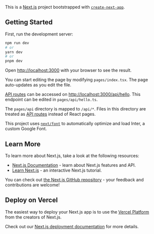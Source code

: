 <!--
- CodeSandbox https://codesandbox.io/p/sandbox/github/keyz/condensed-codesandbox/tree/main/react/chapter-03-07-pagination-button?file=/src/root.tsx
- StackBlitz WebContainer https://stackblitz.com/github/keyz/condensed-codesandbox/tree/main/react/chapter-03-07-pagination-button?file=src/root.tsx
- StackBlitz Embedded https://stackblitz.com/github/keyz/condensed-codesandbox/tree/main/react/chapter-03-07-pagination-button?embed=1&file=src/root.tsx&hideNavigation=1
- StackBlitz Codeflow https://stackblitz.com/~/github.com/keyz/condensed-codesandbox/tree/main/react/chapter-03-07-pagination-button?file=/react/chapter-03-07-pagination-button/src/root.tsx
- Condensed Embedded https://condensed.dev/embedded/react/chapter-03-07-pagination-button
-->

This is a [Next.js](https://nextjs.org/) project bootstrapped with [`create-next-app`](https://github.com/vercel/next.js/tree/canary/packages/create-next-app).

## Getting Started

First, run the development server:

```bash
npm run dev
# or
yarn dev
# or
pnpm dev
```

Open [http://localhost:3000](http://localhost:3000) with your browser to see the result.

You can start editing the page by modifying `pages/index.tsx`. The page auto-updates as you edit the file.

[API routes](https://nextjs.org/docs/api-routes/introduction) can be accessed on [http://localhost:3000/api/hello](http://localhost:3000/api/hello). This endpoint can be edited in `pages/api/hello.ts`.

The `pages/api` directory is mapped to `/api/*`. Files in this directory are treated as [API routes](https://nextjs.org/docs/api-routes/introduction) instead of React pages.

This project uses [`next/font`](https://nextjs.org/docs/basic-features/font-optimization) to automatically optimize and load Inter, a custom Google Font.

## Learn More

To learn more about Next.js, take a look at the following resources:

- [Next.js Documentation](https://nextjs.org/docs) - learn about Next.js features and API.
- [Learn Next.js](https://nextjs.org/learn) - an interactive Next.js tutorial.

You can check out [the Next.js GitHub repository](https://github.com/vercel/next.js/) - your feedback and contributions are welcome!

## Deploy on Vercel

The easiest way to deploy your Next.js app is to use the [Vercel Platform](https://vercel.com/new?utm_medium=default-template&filter=next.js&utm_source=create-next-app&utm_campaign=create-next-app-readme) from the creators of Next.js.

Check out our [Next.js deployment documentation](https://nextjs.org/docs/deployment) for more details.
